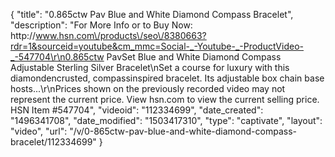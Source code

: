 {
    "title": "0.865ctw Pav Blue and White Diamond Compass Bracelet",
    "description": "For More Info or to Buy Now: http:\/\/www.hsn.com\/products\/seo\/8380663?rdr=1&sourceid=youtube&cm_mmc=Social-_-Youtube-_-ProductVideo-_-547704\r\n0.865ctw PavSet Blue and White Diamond Compass Adjustable Sterling Silver Bracelet\nSet a course for luxury with this diamondencrusted, compassinspired bracelet. Its adjustable box chain base hosts...\r\nPrices shown on the previously recorded video may not represent the current price.  View hsn.com to view the current selling price. HSN Item #547704",
    "videoid": "112334699",
    "date_created": "1496341708",
    "date_modified": "1503417310",
    "type": "captivate",
    "layout": "video",
    "url": "\/v\/0-865ctw-pav-blue-and-white-diamond-compass-bracelet\/112334699"
}